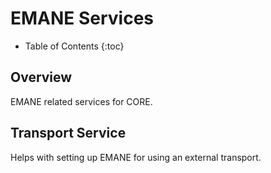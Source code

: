 # EMANE Services

* Table of Contents
{:toc}

## Overview

EMANE related services for CORE.

## Transport Service

Helps with setting up EMANE for using an external transport.

